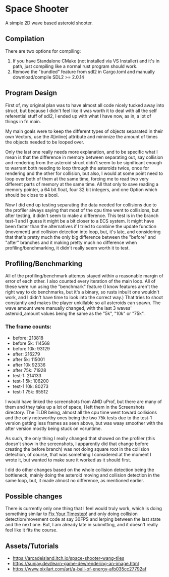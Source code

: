 # Space Shooter
A simple 2D wave based asteroid shooter.

## Compilation
There are two options for compiling:
1. If you have Standalone CMake (not installed via VS Installer) and it's in path, just compiling like a normal rust program should work.
2. Remove the "bundled" feature from sdl2 in Cargo.toml and manually download/compile SDL2 >= 2.0.14 

## Program Design
First of, my original plan was to have almost all code nicely tucked away into struct, but because I didn't feel like it was worth it to deal with all the self referential stuff of sdl2, I ended up with what I have now, as in, a lot of things in fn main.

My main goals were to keep the different types of objects separated in their own Vectors, use the #[inline] attribute and minimize the amount of times the objects needed to be looped over. 

Only the last one really needs more explanation, and to be specific what I mean is that the difference in memory between separating out, say collision and rendering from the asteroid struct didn't seem to be significant enough to warrant both needing to loop through the asteroids twice, once for rendering and the other for collision, but also, I would at some point need to loop over both of them at the same time, forcing me to read two very different parts of memory at the same time. All that only to save reading a memory pointer, a 64 bit float, four 32 bit integers, and one Option which should be close to a bool.

Now I did end up testing separating the data needed for collisions due to the profiler always saying that most of the cpu time went to collisions, but after testing, it didn't seem to make a difference. This test is in the branch test-1 and I guess it might be a bit closer to a ECS system. It might have been faster than the alternatives if I tried to combine the update function (movement) and collision detection into loop, but, it's late, and considering that that's pretty much the only big difference between the "before" and "after" branches and it making pretty much no difference when profiling/benchmarking, it didn't really seem worth it to test.

## Profiling/Benchmarking
All of the profiling/benchmark attemps stayed within a reasonable margin of error of each other. I also counted every iteration of the main loop. All of these were run using the "benchmark" feature (I know features aren't the right way to do benchmarks, but it's a binary, so rusts inbuilt one wouldn't work, and I didn't have time to look into the correct way.) That tries to shoot constantly and makes the player unkillable so all asteroids can spawn. The wave amount were manually changed, with the last 3 waves' asteroid_amount values being the same as the "5k", "10k" or "75k".

### The frame counts:
- before: 213818
- before 5k: 114568
- before 10k: 93129
- after: 216279
- after 5k: 115001
- after 10k 92336
- after 75k: 71928
- test-1: 214133
- test-1 5k: 106200
- test-1 10k: 80273
- test-1 75k: 65512

I would have linked the screenshots from AMD uProf, but there are many of them and they take up a lot of space, I left them in the Screenshots directory. The TLDR being, almost all the cpu time went toward collisions and the only noteworthy ones being the two 75k tests due to the test-1 version getting less frames as seen above, but was waay smoother with the after version mostly being stuck on vcruntime.

As such, the only thing I really changed that showed on the profiler (this doesn't show in the screenshots, I apparently did that change before creating the before branch) was not doing square root in the collision detection, of course, that was something I considered at the moment I wrote it, but wanted to make sure it worked as it should first. 

I did do other changes based on the whole collision detection being the bottleneck, mainly doing the asteroid moving and collision detection in the same loop, but, it made almost no difference, as mentioned earlier.

## Possible changes
There is currently only one thing that I feel would truly work, which is doing something similar to [Fix Your Timestep!](https://gafferongames.com/post/fix_your_timestep/) and only doing collision detection/movement code at say 30FPS and lerping between the last state and the next one. But, I am already late in submitting, and it doesn't really feel like it fits the course.

## Assets/Tutorials
- https://arcadeisland.itch.io/space-shooter-wang-tiles
- https://sunjay.dev/learn-game-dev/rendering-an-image.html
- https://www.pixilart.com/art/a-ball-of-energy-afb035cc27792af